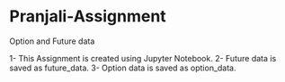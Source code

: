 # Pranjali-Assignment
Option and Future data

1- This Assignment is created using Jupyter Notebook.
2- Future data is saved as future_data.
3- Option data is saved as option_data.
